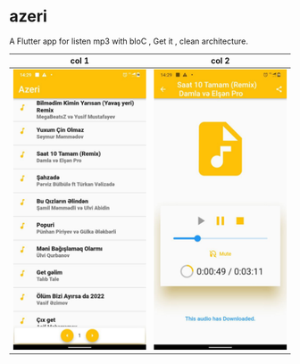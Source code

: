 # azeri

A Flutter app for listen mp3 with bloC , Get it , clean architecture.

| col 1      | col 2      |
|------------|-------------|
| <img src="I1.png"> | <img src="I2.png"> | 
